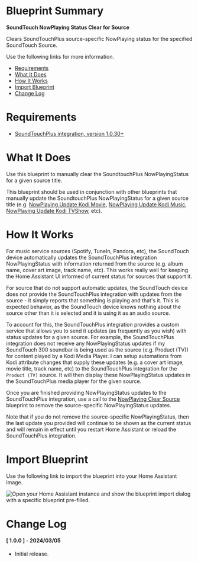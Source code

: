 # Blueprint Summary

__SoundTouch NowPlaying Status Clear for Source__

Clears SoundTouchPlus source-specific NowPlaying status for the specified SoundTouch Source.

Use the following links for more information.
* [Requirements](#requirements)
* [What It Does](#what-does-it-do)
* [How It Works](#how-it-works)
* [Import Blueprint](#import-blueprint)
* [Change Log](#change-log)


# Requirements
* [SoundTouchPlus integration, version 1.0.30+](https://github.com/thlucas1/homeassistantcomponent_soundtouchplus/wiki)


# What It Does

Use this blueprint to manually clear the SoundtouchPlus NowPlayingStatus for a given source title.  

This blueprint should be used in conjunction with other blueprints that manually update the SoundtouchPlus NowPlayingStatus for a given source title (e.g. [NowPlaying Update Kodi Movie](./nowplaying_update_kodi_movie), [NowPlaying Update Kodi Music](./nowplaying_update_kodi_music), [NowPlaying Update Kodi TVShow](./nowplaying_update_kodi_tvshow), etc). 


# How It Works

For music service sources (Spotify, TuneIn, Pandora, etc), the SoundTouch device automatically updates the SoundTouchPlus integration NowPlayingStatus with information returned from the source (e.g. album name, cover art image, track name, etc).  This works really well for keeping the Home Assistant UI informed of current status for sources that support it.

For source that do not support automatic updates, the SoundTouch device does not provide the SoundTouchPlus integration with updates from the source - it simply reports that something is playing and that's it.  This is expected behavior, as the SoundTouch device knows nothing about the source other than it is selected and it is using it as an audio source.

To account for this, the SoundTouchPlus integration provides a custom service that allows you to send it updates (as frequently as you wish) with status updates for a given source.  For example, the SoundTouchPlus integration does not receive any NowPlayingStatus updates if my SoundTouch 300 soundbar is being used as the source (e.g. Product (TV)) for content played by a Kodi Media Player.  I can setup automations from Kodi attribute changes that supply these updates (e.g. a cover art image, movie title, track name, etc) to the SoundTouchPlus integration for the `Product (TV)` source.  It will then display these NowPlayingStatus updates in the SoundTouchPlus media player for the given source.

Once you are finished providing NowPlayingStatus updates to the SoundTouchPlus integration, use a call to the [NowPlaying Clear Source](./nowplaying_clear_source) blueprint to remove the source-specific NowPlayingStatus updates.  

Note that if you do not remove the source-specific NowPlayingStatus, then the last update you provided will continue to be shown as the current status and will remain in effect until you restart Home Assistant or reload the SoundTouchPlus integration.


# Import Blueprint

Use the following link to import the blueprint into your Home Assistant image.

<img src="https://my.home-assistant.io/badges/blueprint_import.svg" alt="Open your Home Assistant instance and show the blueprint import dialog with a specific blueprint pre-filled." width="" height="" loading="lazy">


# Change Log

#### [ 1.0.0 ] - 2024/03/05

  * Initial release.
